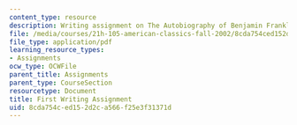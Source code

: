 ```yaml
---
content_type: resource
description: Writing assignment on The Autobiography of Benjamin Franklin.
file: /media/courses/21h-105-american-classics-fall-2002/8cda754ced152d2ca566f25e3f31371d_am_classics_firanment_9_02.pdf
file_type: application/pdf
learning_resource_types:
- Assignments
ocw_type: OCWFile
parent_title: Assignments
parent_type: CourseSection
resourcetype: Document
title: First Writing Assignment
uid: 8cda754c-ed15-2d2c-a566-f25e3f31371d
---
```

